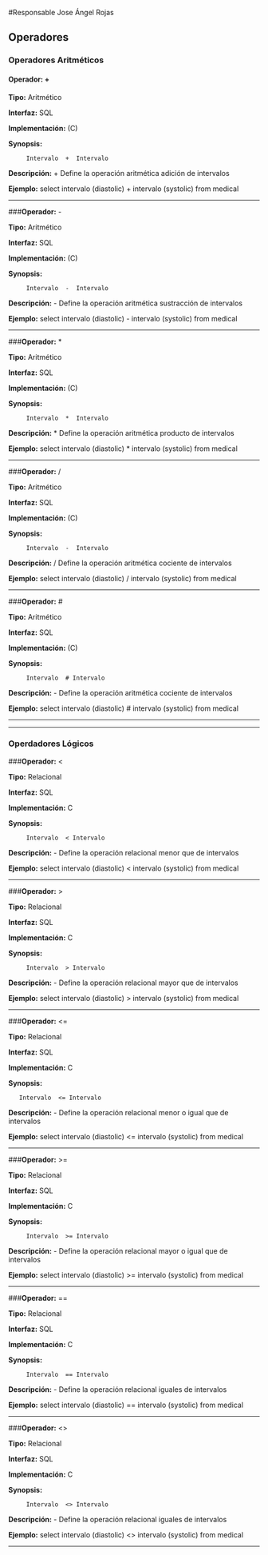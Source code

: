 #Responsable Jose Ángel Rojas
## Operadores
### Operadores Aritméticos
#### **Operador:** +

**Tipo:** Aritmético	

**Interfaz:** SQL 

**Implementación:** (C)

**Synopsis:**	
```
     Intervalo  +  Intervalo
```

**Descripción:** + Define la operación aritmética adición de intervalos

**Ejemplo:** select intervalo (diastolic) + intervalo (systolic) from medical

***

###**Operador:** -

**Tipo:** Aritmético	

**Interfaz:** SQL 

**Implementación:** (C)


**Synopsis:** 
```
     Intervalo  -  Intervalo
```
**Descripción:** - Define la operación aritmética sustracción de intervalos

**Ejemplo:** select intervalo (diastolic) - intervalo (systolic) from medical	 

- - -

###**Operador:** *

**Tipo:** Aritmético	

**Interfaz:** SQL 

**Implementación:**  (C)


**Synopsis:** 
```
     Intervalo  *  Intervalo
```
**Descripción:** * Define la operación aritmética producto de intervalos

**Ejemplo:** select intervalo (diastolic) * intervalo (systolic) from medical

- - -

###**Operador:** /

**Tipo:** Aritmético	

**Interfaz:** SQL 

**Implementación:** (C)


**Synopsis:** 
```
     Intervalo  -  Intervalo
```
**Descripción:** / Define la operación aritmética cociente de intervalos

**Ejemplo:** select intervalo (diastolic) / intervalo (systolic) from medical

---

###**Operador:**  \#

**Tipo:** Aritmético	

**Interfaz:** SQL 

**Implementación:** (C)


**Synopsis:** 
```
     Intervalo  # Intervalo
```
**Descripción:** - Define la operación aritmética cociente de intervalos

**Ejemplo:** select intervalo (diastolic) # intervalo (systolic) from medical

* * * 
* * * 

###   Operdadores Lógicos

###**Operador:**  <

**Tipo:** Relacional	

**Interfaz:** SQL 

**Implementación:** C


**Synopsis:** 
```
     Intervalo  < Intervalo
```
**Descripción:** - Define la operación relacional menor que de intervalos

**Ejemplo:** select intervalo (diastolic) < intervalo (systolic) from medical

* * *

###**Operador:**  >

**Tipo:** Relacional	

**Interfaz:** SQL 

**Implementación:** C


**Synopsis:** 
```
     Intervalo  > Intervalo
```
**Descripción:** - Define la operación relacional mayor que de intervalos

**Ejemplo:** select intervalo (diastolic) > intervalo (systolic) from medical

* * *

###**Operador:**  <=

**Tipo:** Relacional	

**Interfaz:** SQL 

**Implementación:** C


**Synopsis:** 
```
   Intervalo  <= Intervalo
```
**Descripción:** - Define la operación relacional menor o igual que de intervalos

**Ejemplo:** select intervalo (diastolic) <= intervalo (systolic) from medical

* * *

###**Operador:**  >=

**Tipo:** Relacional	

**Interfaz:** SQL 

**Implementación:** C


**Synopsis:** 
```
     Intervalo  >= Intervalo
```
**Descripción:** - Define la operación relacional mayor o igual que de intervalos

**Ejemplo:** select intervalo (diastolic) >= intervalo (systolic) from medical

* * *

###**Operador:**  ==

**Tipo:** Relacional	

**Interfaz:** SQL 

**Implementación:** C


**Synopsis:** 
```
     Intervalo  == Intervalo
```
**Descripción:** - Define la operación relacional iguales de intervalos

**Ejemplo:** select intervalo (diastolic) == intervalo (systolic) from medical

* * *

###**Operador:**  <>

**Tipo:** Relacional	

**Interfaz:** SQL 

**Implementación:** C


**Synopsis:** 
```
     Intervalo  <> Intervalo
```
**Descripción:** - Define la operación relacional iguales de intervalos

**Ejemplo:** select intervalo (diastolic) <> intervalo (systolic) from medical

* * *



